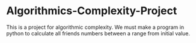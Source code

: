 # Algorithmics-Complexity-Project

This is a project for algorithmic complexity. We must make a program in python to calculate all friends numbers between a range from initial value.
